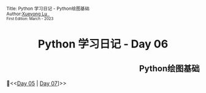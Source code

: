 <sub>Title: Python 学习日记 - Python绘图基础<br>Author:<a href="https://github.com/Alpaka1017?tab=repositories" target="_blank">Xueyong Lu  <i class="fa fa-github" aria-hidden="true"></i></a></br><small>First Edition: March - 2023</small></sub>

<div align = "center">
    <h1>
        Python 学习日记 - Day 06
    </h1>
</div>
<div align = "right">
    <h2>Python绘图基础</h2>
</div>




📘<<[Day 05](./Python_Day05_Class_Object.md) | [Day 07](./Python_Day06_.md)]>> 
